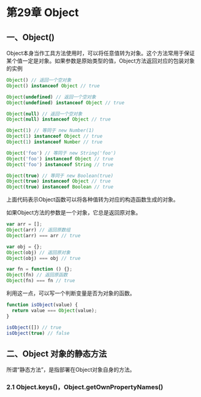 # 第29章 Object

## 一、Object\(\)

Object本身当作工具方法使用时，可以将任意值转为对象。这个方法常用于保证某个值一定是对象。如果参数是原始类型的值，Object方法返回对应的包装对象的实例

```js
Object() // 返回一个空对象
Object() instanceof Object // true

Object(undefined) // 返回一个空对象
Object(undefined) instanceof Object // true

Object(null) // 返回一个空对象
Object(null) instanceof Object // true

Object(1) // 等同于 new Number(1)
Object(1) instanceof Object // true
Object(1) instanceof Number // true

Object('foo') // 等同于 new String('foo')
Object('foo') instanceof Object // true
Object('foo') instanceof String // true

Object(true) // 等同于 new Boolean(true)
Object(true) instanceof Object // true
Object(true) instanceof Boolean // true
```

上面代码表示Object函数可以将各种值转为对应的构造函数生成的对象。

如果Object方法的参数是一个对象，它总是返回原对象。

```js
var arr = [];
Object(arr) // 返回原数组
Object(arr) === arr // true

var obj = {};
Object(obj) // 返回原对象
Object(obj) === obj // true

var fn = function () {};
Object(fn) // 返回原函数
Object(fn) === fn // true
```

利用这一点，可以写一个判断变量是否为对象的函数。

```js
function isObject(value) {
  return value === Object(value);
}

isObject([]) // true
isObject(true) // false
```

## 二、Object 对象的静态方法

所谓“静态方法”，是指部署在Object对象自身的方法。

### 2.1 Object.keys\(\)，Object.getOwnPropertyNames\(\)















